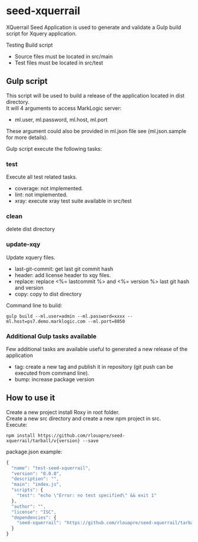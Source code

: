 # seed-xquerrail

XQuerrail Seed Application is used to generate and validate a Gulp build script for Xquery application.  

Testing Build script

- Source files must be located in src/main
- Test files must be located in src/test

## Gulp script
This script will be used to build a release of the application located in dist directory.  
It will 4 arguments to access MarkLogic server:

- ml.user, ml.password, ml.host, ml.port

These argument could also be provided in ml.json file see (ml.json.sample for more details).

Gulp script execute the following tasks:

### test
Execute all test related tasks.

  - coverage: not implemented.
  - lint: not implemented.
  - xray: execute xray test suite available in src/test

### clean
delete dist directory

### update-xqy
Update xquery files.

  - last-git-commit: get last git commit hash 
  - header: add license header to xqy files.
  - replace: replace <%= lastcommit %> and <%= version %> last git hash and version
  - copy: copy to dist directory

Command line to build:  

```gulp build --ml.user=admin --ml.password=xxxx --ml.host=ps7.demo.marklogic.com --ml.port=8050```

### Additional Gulp tasks available
Few additional tasks are available useful to generated a new release of the application

- tag: create a new tag and publish it in repository (git push can be executed from command line).
- bump: increase package version

## How to use it
Create a new project install Roxy in root folder.  
Create a new src directory and create a new npm project in src.  
Execute:  

```npm install https://github.com/rlouapre/seed-xquerrail/tarball/v{version} --save```

package.json example:  
```js
{
  "name": "test-seed-xquerrail",
  "version": "0.0.0",
  "description": "",
  "main": "index.js",
  "scripts": {
    "test": "echo \"Error: no test specified\" && exit 1"
  },
  "author": "",
  "license": "ISC",
  "dependencies": {
    "seed-xquerrail": "https://github.com/rlouapre/seed-xquerrail/tarball/v0.0.27"
  }
}
```
